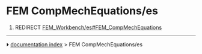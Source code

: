 # FEM CompMechEquations/es
1.  REDIRECT [FEM_Workbench/es#FEM_CompMechEquations](FEM_Workbench/es#FEM_CompMechEquations.md)



---
⏵ [documentation index](../README.md) > FEM CompMechEquations/es
